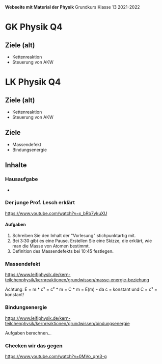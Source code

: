 **Webseite mit Material der Physik**
	Grundkurs Klasse 13 2021-2022
                         


# GK Physik Q4

## Ziele (alt)

* Kettenreaktion
* Steuerung von AKW

# LK Physik Q4

## Ziele (alt)

* Kettenreaktion
* Steuerung von AKW

## Ziele

* Massendefekt
* Bindungsenergie

## Inhalte

### Hausaufgabe

* 

### Der junge Prof. Lesch erklärt

https://www.youtube.com/watch?v=x_bRb7ykuXU

#### Aufgaben

1. Schreiben Sie den Inhalt der "Vorlesung" stichpunktartig mit.
1. Bei 3:30 gibt es eine Pause. Erstellen Sie eine Skizze, die erklärt, wie man die Masse von Atomen bestimmt.
1. Definition des Massendefekts bei 10:45 festlegen.

### Massendefekt

https://www.leifiphysik.de/kern-teilchenphysik/kernreaktionen/grundwissen/masse-energie-beziehung

Achtung: E = m * c² = c² * m = C * m = E(m) - da c = konstant und C = c² = konstant!

### Bindungsenergie

https://www.leifiphysik.de/kern-teilchenphysik/kernreaktionen/grundwissen/bindungsenergie

Aufgaben berechnen...

### Checken wir das gegen

https://www.youtube.com/watch?v=0MVo_qre3-g

